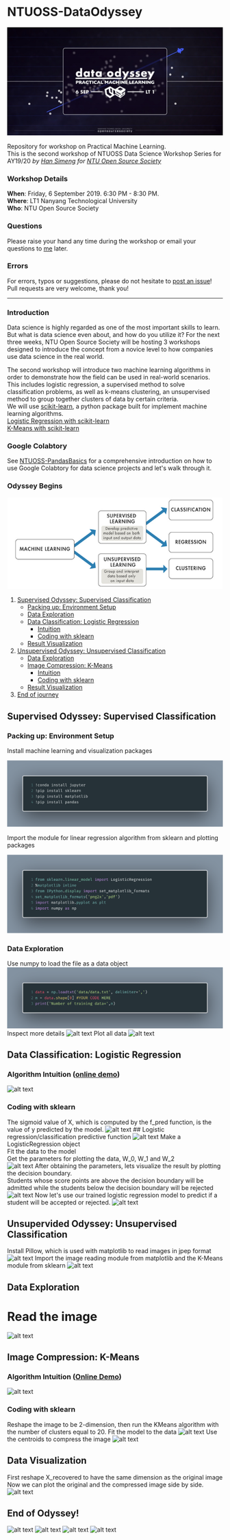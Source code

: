 # NTUOSS-DataOdyssey
<!-- blank line -->
![alt text](https://github.com/ShirleyHan6/NTUOSS-DataOdyssey/blob/master/images/logo.jpeg)
<!-- blank line -->

Repository for workshop on Practical Machine Learning. <br>
This is the second workshop of NTUOSS Data Science Workshop Series for AY19/20
_by [Han Simeng](https://github.com/ShirleyHan6) for [NTU Open Source Society](https://github.com/ntuoss)_

### Workshop Details

**When**: Friday, 6 September 2019. 6:30 PM - 8:30 PM.</br>
**Where**: LT1 Nanyang Technological University</br>
**Who**: NTU Open Source Society

### Questions

Please raise your hand any time during the workshop or email your questions to [me](mailto:hans0035@e.ntu.edu.sg) later.

### Errors

For errors, typos or suggestions, please do not hesitate to [post an issue](https://github.com/wilsonteng97/NTUOSS-PandasBasics/issues/new)! Pull requests are very welcome, thank you!

---
### Introduction

Data science is highly regarded as one of the most important skills to learn. But what is data science even about, and how do you utilize it? For the next three weeks, NTU Open Source Society will be hosting 3 workshops designed to introduce the concept from a novice level to how companies use data science in the real world.<br>

The second workshop will introduce two machine learning algorithms in order to demonstrate how the field can be used in real-world scenarios. <br>
This includes logistic regression, a supervised method to solve classification problems, as well as k-means clustering, an unsupervised method to group together clusters of data by certain criteria.<br>
We will use [scikit-learn](https://scikit-learn.org/stable/index.html), a python package built for implement machine learning algorithms. <br>
[Logistic Regression with scikit-learn](https://scikit-learn.org/stable/modules/generated/sklearn.linear_model.LogisticRegression.html)<br>
[K-Means with scikit-learn](https://scikit-learn.org/stable/modules/generated/sklearn.cluster.KMeans.html)<br>

### Google Colabtory
See [NTUOSS-PandasBasics](https://github.com/wilsonteng97/NTUOSS-PandasBasics) for a comprehensive introduction on how to use Google Colabtory for data science projects and let's walk through it. <br>

### Odyssey Begins
![title](images/ml_types.jpg)
1. [Supervised Odyssey: Supervised Classification](#supervised)
    * [Packing up: Environment Setup](#prep)
    * [Data Exploration](#explore1)
    * [Data Classification: Logistic Regression](#logreg)
      + [Intuition](#intuition1)
      + [Coding with sklearn](#coding1)
    * [Result Visualization](#viz1)
2. [Unsupervised Odyssey: Unsupervised Classification](#unsupervised)
    * [Data Exploration](#explore1)
    * [Image Compression: K-Means](#k_means)
      + [Intuition](#intuition2)
      + [Coding with sklearn](#coding2)
    * [Result Visualization](#viz2)
3. [End of journey](#end)

##  Supervised Odyssey: Supervised Classification <a name="supervised"></a>
###  Packing up: Environment Setup <a name="prep"></a>
Install machine learning and visualization packages
<!-- blank line -->
![alt text](https://github.com/ShirleyHan6/NTUOSS-DataOdyssey/blob/master/images/code/environment_setup/install_package.png)
<!-- blank line -->
Import the module for linear regression algorithm from sklearn and plotting packages
<!-- blank line -->
![alt text](https://github.com/ShirleyHan6/NTUOSS-DataOdyssey/blob/master/images/code/environment_setup/import_libs.png)
<!-- blank line -->

### Data Exploration
Use numpy to load the file as a data object
![alt text](https://github.com/ShirleyHan6/NTUOSS-DataOdyssey/blob/master/images/code/supervised/load_data.png)
Inspect more details
![alt text]()
Plot all data
![alt text]()
## Data Classification: Logistic Regression <a name="logreg"></a>
### Algorithm Intuition ([online demo](https://www.desmos.com/calculator/naf1qogfjn))<a name="intuition1"></a>
![alt text]()
### Coding with sklearn <a name="coding1"></a>
The sigmoid value of X, which is computed by the f_pred function, is the value of y predicted by the model. 
![alt text]()
## Logistic regression/classification predictive function 
![alt text]()
Make a LogisticRegression object <br>
Fit the data to the model <br>
Get the parameters for plotting the data, W_0, W_1 and W_2 <br>
![alt text]()
After obtaining the parameters, lets visualize the result by plotting the decision boundary. <br>
Students whose score points are above the decision boundary will be admitted while the students below the decision boundary will be rejected
![alt text]()
Now let's use our trained logistic regression model to predict if a student will be accepted or rejected.
![alt text]()
## Unsupervided Odyssey: Unsupervised Classification <a name="unsupervised"></a>
Install Pillow, which is used with matplotlib to read images in jpep format
![alt text]()
Import the image reading module from matplotlib and the K-Means module from sklearn
![alt text]()
## Data Exploration <a name="explore2"></a>
# Read the image
![alt text]()
## Image Compression: K-Means <a name="k_means"></a>
### Algorithm Intuition ([Online Demo](http://alekseynp.com/viz/k-means.html))<a name="intuition2"></a>
![alt text]()
### Coding with sklearn <a name="coding2"></a>
Reshape the image to be 2-dimension, then run the KMeans algorithm with the number of clusters equal to 20. 
Fit the model to the data
![alt text]()
Use the centroids to compress the image
![alt text]()
## Data Visualization <a name="viz2"></a>
First reshape X_recovered to have the same dimension as the original image<br>
Now we can plot the original and the compressed image side by side. 
![alt text]()
## End of Odyssey!<a name="end"></a>
![alt text]()
![alt text]()
![alt text]()
![alt text]()
